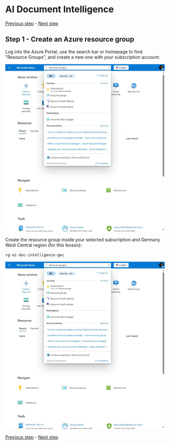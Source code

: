 # AI Document Intelligence

[Previous step](../../README.md) - [Next step](../step-02/README.md)

## Step 1 - Create an Azure resource group

Log into the Azure Portal, use the search bar or homepage to find "Resource Groups", and create a new one with your subscription account:

![finding resource groups](sshot-1-1.png)

Create the resource group inside your selected subscription and Germany West Central region (for this lesson):

```
rg-ai-doc-intelligence-gwc
```

![creating resource group](sshot-1-2.png)


[Previous step](../../README.md) - [Next step](../step-02/README.md)